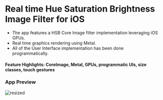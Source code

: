 # Real time Hue Saturation Brightness Image Filter for iOS

* The app features a HSB Core Image filter implementation leveraging iOS GPUs.
* Real time graphics rendering using Metal.
* All of the User Interface implementation has been done programmatically.

#### Feature Highlights: CoreImage, Metal, GPUs, programmatic UIs, size classes, touch gestures

### App Preview

![resized](https://user-images.githubusercontent.com/18983389/98054651-a443de80-1e8f-11eb-8553-b45bc2233d21.gif)

